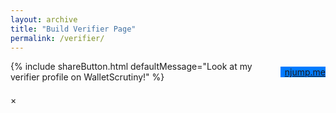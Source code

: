 ```yaml
---
layout: archive
title: "Build Verifier Page"
permalink: /verifier/
---
```


<link rel="stylesheet" href="{{ base_path }}/assets/css/verifications.css">

<style>
  #main {
    width: 100%;
    margin: 0 auto;
    max-width: 97% !important;
  }

  @media screen and (min-width: 1800px) {
    #main {
      max-width: 87% !important;
    }
  }
  @media screen and (min-width: 2300px) {
    #main {
      max-width: 75% !important;
    }
  }
  @media screen and (min-width: 2800px) {
    #main {
      max-width: 70% !important;
    }
  }

  .npubFallback {
    font-weight: bold;
    padding: 20px;
    padding-top: 0;
    text-align: center;
  }
  #binariesTable {
    margin-top: 20px;
  }
</style>

<div id="attestator"></div>

<div style="margin-bottom: 20px; display: flex; align-items: center; gap: 10px;">
  {% include shareButton.html defaultMessage="Look at my verifier profile on WalletScrutiny!" %}
  <a href="" target="_blank" id="njumpLink" class="btn" style="background-color: #007bff;">
    <i class="fas fa-external-link-alt" style="margin-right: 7px;"></i> njump.me
  </a>
</div>

<div id="binariesTable"></div>

<div id="verificationModal">
  <span id="closeModal">&times;</span>
  <div id="verificationContent"></div>
</div>

<script src="{{'/dist/verifications.bundle.min.js' | relative_url }}"></script>

<script>
  const urlParams = new URLSearchParams(window.location.search);
  const rawPubkey = DOMPurify.sanitize(urlParams.get('pubkey'), purifyConfig);
  let pubkey = rawPubkey;

  // Try to decode if it's a bech32 format (npub or nprofile)
  if (rawPubkey && (rawPubkey.startsWith('npub') || rawPubkey.startsWith('nprofile'))) {
    try {
      const decoded = nip19.decode(rawPubkey);
      if (decoded.type === 'npub') {
        pubkey = decoded.data;
      } else if (decoded.type === 'nprofile') {
        pubkey = decoded.data.pubkey;
      }
    } catch (error) {
      console.error('Error decoding bech32 pubkey:', error);
      document.getElementById('attestator').innerHTML = 'Error: Invalid pubkey format';
      document.getElementById('loadingSpinner').style.display = 'none';
    }
  }

  if (!pubkey) {
    document.getElementById('attestator').innerHTML = 'Error: No pubkey provided';
    document.getElementById('loadingSpinner').style.display = 'none';
  }

  (async () => {
    try {
      document.getElementById('loadingSpinner').style.display = 'block';

      try {
        await nostrConnect();
      } catch (e) {
        console.error("Failed to connect to Nostr", e);
        document.getElementById('loadingSpinner').style.display = 'none';
        showToast('It was impossible to connect to Nostr. Please check your browser extension and try again.', 'error');
        return;
      }

      const npub = getNpubFromPubkey(pubkey);

      document.getElementById('njumpLink').href = `https://njump.me/${npub}`;

      // Profile
      const profile = await getNostrProfile(pubkey);

      if (!profile) {
        document.getElementById('attestator').innerHTML = `<div class="npubFallback">${npub}</div>`;
      } else {
        if (profile?.image) {
          document.getElementById('attestator').innerHTML = `
            <div class="big-profile-card">
              <img src="${profile.image}" alt="Profile Picture" style="width: 200px; height: 200px; border-radius: 50%; margin-bottom: 10px;">
              <div style="font-size: 1.5em; font-weight: bold;">${profile.name ?? ''}</div>
            </div>`;
        }
      }

      // Binaries
      await renderAssetsTable({htmlElementId:'binariesTable', pubkey});

      document.getElementById('loadingSpinner').style.display = 'none';
    } catch (error) {
      console.error('Error loading profile:', error);
      document.getElementById('attestator').innerHTML = 'Error loading profile';
      document.getElementById('loadingSpinner').style.display = 'none';
    }
  })();
</script>